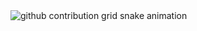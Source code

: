 <picture>
  <source media="(prefers-color-scheme: dark)" srcset="https://raw.githubusercontent.com/cuixh0/cuixh0/output/github-contribution-grid-snake-dark.svg">
  <source media="(prefers-color-scheme: light)" srcset="https://raw.githubusercontent.com/cuixh0/cuixh0/output/github-contribution-grid-snake.svg">
  <img alt="github contribution grid snake animation" src="https://raw.githubusercontent.com/cuihx0/cuixh0/output/github-contribution-grid-snake.svg">
</picture>

